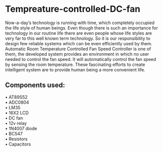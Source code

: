 # Tempreature-controlled-DC-fan
   Now-a-day’s technology is running with time, which completely occupied the life style of human beings. Even though there is such an importance for technology in our routine life there are even people whose life styles are very far to this well known term technology. So it is our responsibility to design few reliable systems which can be even efficiently used by them. Automatic Room Temperature Controlled Fan Speed Controller is one of them, the developed system provides an environment in which no user needed to control the fan speed. It will automatically control the fan speed by sensing the room temperature. These fascinating efforts to create intelligent system are to provide human being a more convenient life.
## Components used:
•	AT89S52 <br />
•	ADC0804 <br />
•	LM35 <br />
•	16X2 LCD <br />
•	DC fan <br />
•	12v relay <br />
•	1N4007 diode <br />
•	BC547 <br />
•	Resistors <br />
•	Capacitors <br />
